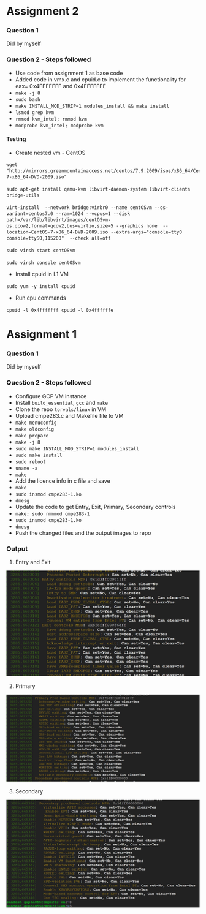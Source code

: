 # Assignment 2

### Question 1 

Did by myself
 
### Question 2 - Steps followed

- Use code from assignment 1 as base code
- Added code in vmx.c and cpuid.c to implement the functionality for eax= 0x4FFFFFFF and 0x4FFFFFFE
- `make -j 8`
- `sudo bash`
- `make INSTALL_MOD_STRIP=1 modules_install && make install`
- `lsmod grep kvm`
- `rmmod kvm_intel; rmmod kvm`
- `modprobe kvm_intel; modprobe kvm`

#### Testing 

- Create nested vm - CentOS

```
wget "http://mirrors.greenmountainaccess.net/centos/7.9.2009/isos/x86_64/CentOS-7-x86_64-DVD-2009.iso"

sudo apt-get install qemu-kvm libvirt-daemon-system libvirt-clients bridge-utils

virt-install  --network bridge:virbr0 --name centOSvm --os-variant=centos7.0 --ram=1024 --vcpus=1 --disk path=/var/lib/libvirt/images/centOSvm-os.qcow2,format=qcow2,bus=virtio,size=5 --graphics none  --location=CentOS-7-x86_64-DVD-2009.iso --extra-args="console=tty0 console=ttyS0,115200"  --check all=off

sudo virsh start centOSvm

sudo virsh console centOSvm
```
- Install cpuid in L1 VM

`sudo yum -y install cpuid `

- Run cpu commands

`
cpuid -l 0x4fffffff
cpuid -l 0x4ffffffe
`



# Assignment 1

### Question 1 

Did by myself
 
### Question 2 - Steps followed

- Configure GCP VM instance
- Install `build_essential`, `gcc` and `make` 
- Clone the repo `torvals/linux` in VM
- Upload cmpe283.c and Makefile file to VM
- `make menuconfig`
- `make oldconfig`
- `make prepare`
- `make -j 8`
- `sudo make INSTALL_MOD_STRIP=1 modules_install`
- `sudo make install`
- `sudo reboot`
- `uname -a`
- `make`
- Add the licence info in c file and save
- `make`
- `sudo insmod cmpe283-1.ko`
- `dmesg`
- Update the code to get Entry, Exit, Primary, Secondary controls
- `make; sudo rmmmod cmpe283-1`
- `sudo insmod cmpe283-1.ko`
- `dmesg`
- Push the changed files and the output images to repo

### Output

1. Entry and Exit

![Entry exit](cmpe283/Entry_exit.JPG)

2. Primary

![Primary](cmpe283/Primary.JPG)

3. Secondary

![Secondary](cmpe283/Secondary.JPG)
